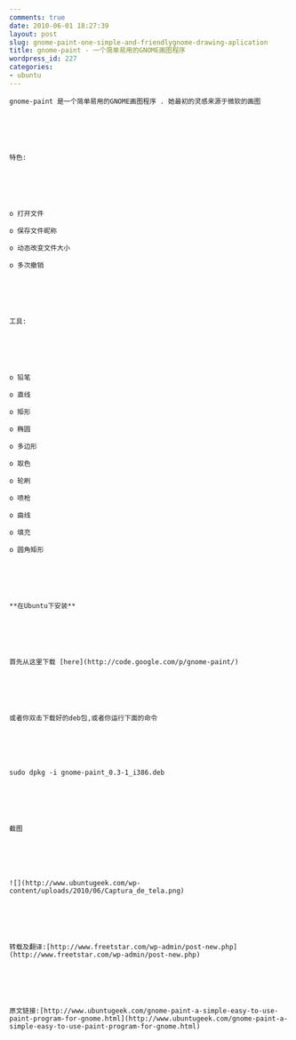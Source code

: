 ```yaml
---
comments: true
date: 2010-06-01 18:27:39
layout: post
slug: gnome-paint-one-simple-and-friendlygnome-drawing-aplication
title: gnome-paint - 一个简单易用的GNOME画图程序
wordpress_id: 227
categories:
- ubuntu
---
```



	gnome-paint 是一个简单易用的GNOME画图程序 . 她最初的灵感来源于微软的画图






	特色:






	o 打开文件  

	o 保存文件昵称  

	o 动态改变文件大小  

	o 多次撤销






	工具:






	o 铅笔  

	o 直线  

	o 矩形  

	o 椭圆  

	o 多边形  

	o 取色  

	o 轮刷  

	o 喷枪  

	o 曲线  

	o 填充  

	o 圆角矩形






	**在Ubuntu下安装**






	首先从这里下载 [here](http://code.google.com/p/gnome-paint/)






	或者你双击下载好的deb包,或者你运行下面的命令






	sudo dpkg -i gnome-paint_0.3-1_i386.deb






	截图






	![](http://www.ubuntugeek.com/wp-content/uploads/2010/06/Captura_de_tela.png)






	转载及翻译:[http://www.freetstar.com/wp-admin/post-new.php](http://www.freetstar.com/wp-admin/post-new.php)






	原文链接:[http://www.ubuntugeek.com/gnome-paint-a-simple-easy-to-use-paint-program-for-gnome.html](http://www.ubuntugeek.com/gnome-paint-a-simple-easy-to-use-paint-program-for-gnome.html)




